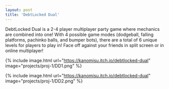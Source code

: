 ```yaml
---
layout: post
title: 'DebtLocked Dual'
---
```

DebtLocked Dual is a 2-4 player multiplayer party game where mechanics are combined into one! With 4 possible game modes (dodgeball, falling platforms, pachinko balls, and bumper bots), there are a total of 6 unique levels for players to play in! Face off against your friends in split screen or in online multiplayer!

{% include image.html url="https://kanomisu.itch.io/debtlocked-dual" image="projects/proj-1/DD1.png" %}

{% include image.html url="https://kanomisu.itch.io/debtlocked-dual" image="projects/proj-1/DD2.png" %}

